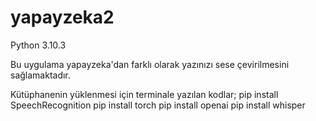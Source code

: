# yapayzeka2
Python 3.10.3

Bu uygulama yapayzeka'dan farklı olarak yazınızı sese çevirilmesini sağlamaktadır.


Kütüphanenin yüklenmesi için terminale yazılan kodlar;
pip install SpeechRecognition
pip install torch
pip install openai
pip install whisper
